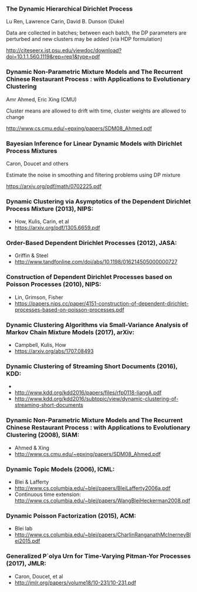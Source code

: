 ### The Dynamic Hierarchical Dirichlet Process
Lu Ren, Lawrence Carin, David B. Dunson (Duke)

Data are collected in batches; between each batch, the DP parameters are perturbed
and new clusters may be added (via HDP formulation)

http://citeseerx.ist.psu.edu/viewdoc/download?doi=10.1.1.560.1119&rep=rep1&type=pdf

### Dynamic Non-Parametric Mixture Models and The Recurrent Chinese Restaurant Process : with Applications to Evolutionary Clustering
Amr Ahmed, Eric Xing (CMU)

Cluster means are allowed to drift with time, cluster weights are allowed to change

http://www.cs.cmu.edu/~epxing/papers/SDM08_Ahmed.pdf

### Bayesian Inference for Linear Dynamic Models with Dirichlet Process Mixtures
Caron, Doucet and others

Estimate the noise in smoothing and filtering problems using DP mixture

https://arxiv.org/pdf/math/0702225.pdf

### Dynamic Clustering via Asymptotics of the Dependent Dirichlet Process Mixture (2013), NIPS: 
  - How, Kulis, Carin, et al
  - https://arxiv.org/pdf/1305.6659.pdf
  
### Order-Based Dependent Dirichlet Processes (2012), JASA:
  - Griffin & Steel
  - http://www.tandfonline.com/doi/abs/10.1198/016214505000000727
  
### Construction of Dependent Dirichlet Processes based on Poisson Processes (2010), NIPS:
  - Lin, Grimson, Fisher
  - https://papers.nips.cc/paper/4151-construction-of-dependent-dirichlet-processes-based-on-poisson-processes.pdf
  
### Dynamic Clustering Algorithms via Small-Variance Analysis of Markov Chain Mixture Models (2017), arXiv:
  - Campbell, Kulis, How
  - https://arxiv.org/abs/1707.08493
  
### Dynamic Clustering of Streaming Short Documents (2016), KDD:
  -
  - http://www.kdd.org/kdd2016/papers/files/rfp0118-liangA.pdf
  - http://www.kdd.org/kdd2016/subtopic/view/dynamic-clustering-of-streaming-short-documents
  
### Dynamic Non-Parametric Mixture Models and The Recurrent Chinese Restaurant Process : with Applications to Evolutionary Clustering (2008), SIAM:
  - Ahmed & Xing
  - http://www.cs.cmu.edu/~epxing/papers/SDM08_Ahmed.pdf
  
### Dynamic Topic Models (2006), ICML:
  - Blei & Lafferty
  - http://www.cs.columbia.edu/~blei/papers/BleiLafferty2006a.pdf
  - Continuous time extension: http://www.cs.columbia.edu/~blei/papers/WangBleiHeckerman2008.pdf
  
### Dynamic Poisson Factorization (2015), ACM:
  - Blei lab
  - http://www.cs.columbia.edu/~blei/papers/CharlinRanganathMcInerneyBlei2015.pdf
  
### Generalized P´olya Urn for Time-Varying Pitman-Yor Processes (2017), JMLR:
  - Caron, Doucet, et al
  - http://jmlr.org/papers/volume18/10-231/10-231.pdf
